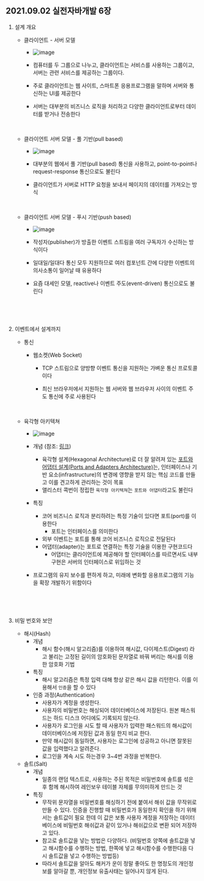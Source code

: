 ## 2021.09.02 실전자바개발 6장



1. 설계 개요 

   - 클라이언트 - 서버 모델

     - ![image](https://user-images.githubusercontent.com/58154633/132376494-393f56f8-f394-4751-87ab-eb4cc3980ee9.png)

     - 컴퓨터를 두 그룹으로 나누고, 클라이언트는 서비스를 사용하는 그룹이고, 서버는 관련 서비스를 제공하는 그룹이다.

     - 주로 클라이언트는 웹 사이트, 스마트폰 응용프로그램을 말하며 서버와 통신하는 UI를 제공한다

     - 서버는 대부분의 비즈니스 로직을 처리하고 다양한 클라이언트로부터 데이터를 받거나 전송한다

       <br>

   - 클라이언트 서버 모델 - 풀 기반(pull based)

     - ![image](https://user-images.githubusercontent.com/58154633/132376513-be2afb73-1cc4-44b6-8a65-90a049139f54.png)

     - 대부분의 웹에서 풀 기반(pull based) 통신을 사용하고, point-to-point나 request-response 통신으로도 불린다

     - 클라이언트가 서버로 HTTP 요청을 보내서 페이지의 데이터를 가져오는 방식 

       <br>

   - 클라이언트 서버 모델 - 푸시 기반(push based)

     - ![image](https://user-images.githubusercontent.com/58154633/132376529-58f84686-0908-4172-9fbb-35d2c92b3a31.png)

     - 작성자(publisher)가 방출한 이벤트 스트림을 여러 구독자가 수신하는 방식이다

     - 일대일/일대다 통신 모두 지원하므로 여러 컴포넌트 간에 다양한 이벤트의 의사소통이 일어날 때 유용하다

     - 요즘 대세인 모델, reactive나 이벤트 주도(event-driven) 통신으로도 불린다

       <br>

       <br>

       <br>

2. 이벤트에서 설계까지

   - 통신

     - 웹소켓(Web Socket)

       - TCP 스트림으로 양방향 이벤트 통신을 지원하는 가벼운 통신 프로토콜이다 

       - 최신 브라우저에서 지원하는 웹 서버와 웹 브라우저 사이의 이벤트 주도 통신에 주로 사용된다

         <br>

   - 육각형 아키텍쳐

     - ![image](https://user-images.githubusercontent.com/58154633/132376540-aaf6462a-8a19-4761-9631-5ba6acac4e2d.png)

     - 개념 (참조: [링크](https://engineering.linecorp.com/ko/blog/port-and-adapter-architecture/))

       - 육각형 설계(Hexagonal Architecture)로 더 잘 알려져 있는 [포트와 어댑터 설계(Ports and Adapters Architecture)](https://alistair.cockburn.us/hexagonal-architecture/)는, 인터페이스나 기반 요소(infrastructure)의 변경에 영향을 받지 않는 핵심 코드를 만들고 이를 견고하게 관리하는 것이 목표
       - 앨리스터 콕번이 정립한 `육각형 아키텍쳐`는 `포트와 어댑터`라고도 불린다

     - 특징

       - 코어 비즈니스 로직과 분리하려는 특정 기술이 있다면 포트(port)를 이용한다
         - 포트는 인터페이스를 의미한다
       - 외부 이벤트는 포트를 통해 코어 비즈니스 로직으로 전달된다
       - 어댑터(adapter)는 포트로 연결하는 특정 기술을 이용한 구현코드다
         - 어댑터는 클라이언트에 제공해야 할 인터페이스를 따르면서도 내부 구현은 서버의 인터페이스로 위임하는 것

     - 프로그램의 유지 보수를 편하게 하고, 미래에 변화할 응용프로그램의 기능을 확장 개발하기 위함이다

       <br>

       <br>

       <br>

3. 비밀 번호와 보안

   - 해시(Hash)
     - 개념
       - 해시 함수(해시 알고리즘)를 이용하여 해시값, 다이제스트(Digest) 라고 불리는 고정된 길이의 암호화된 문자열로 바꿔 버리는 해시를 이용한 암호화 기법
     - 특징
       - 해시 알고리즘은 특정 입력 대해 항상 같은 해시 값을 리턴한다. 이를 이용해서 `인증`을 할 수 있다
     - 인증 과정(Authentication)
       - 사용자가 계정을 생성한다.
       - 사용자의 비밀번호는 해싱되어 데이터베이스에 저장된다. 원본 패스워드는 하드 디스크 어디에도 기록되지 않는다.
       - 사용자가 로그인을 시도 할 때 사용자가 입력한 패스워드의 해시값이 데이터베이스에 저장된 값과 동일 한지 비교 한다.
       - 만약 해시값이 동일하면, 사용자는 로그인에 성공하고 아니면 잘못된 값을 입력했다고 알려준다.
       - 로그인을 계속 시도 하는경우 3~4번 과정을 반복한다.
   - 솔트(Salt)
     - 개념
       - 일종의 랜덤 텍스트로, 사용하는 주된 목적은 비밀번호에 솔트를 섞은 후 함께 해시하여 레인보우 테이블 자체를 무의미하게 만드는 것
     - 특징
       - 무작위 문자열을 비밀번호를 해싱하기 전에 붙여서 해쉬 값을 무작위로 만들 수 있다. 인증을 진행할 때 비밀번호가 동일한지 확인을 하기 위해서는 솔트값이 필요 한데 이 값은 보통 사용자 계정을 저장하는 데이터베이스에 비밀번호 해쉬값과 같이 있거나 해쉬값으로 변환 되어 저장하고 있다. 
       - 참고로 솔트값을 넣는 방법은 다양하다. (비밀번호 양쪽에 솔트값을 넣고 해시함수를 수행하는 방법, 한쪽에 넣고 해시함수를 수행한다음 다시 솔트값을 넣고 수행하는 방법등)
       - 따라서 솔트값을 알아도 해커가 운이 정말 좋아도 한 명정도의 개인정보를 알아갈 뿐, 개인정보 유출사태는 일어나지 않게 된다.

